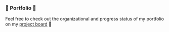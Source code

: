 ### 🚀 Portfolio 🚀

Feel free to check out the organizational and progress status of my portfolio on my [project board](https://github.com/users/jalridley/projects/1) 👾
